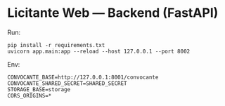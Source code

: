 # Licitante Web — Backend (FastAPI)
Run:
```
pip install -r requirements.txt
uvicorn app.main:app --reload --host 127.0.0.1 --port 8002
```
Env:
```
CONVOCANTE_BASE=http://127.0.0.1:8001/convocante
CONVOCANTE_SHARED_SECRET=SHARED_SECRET
STORAGE_BASE=storage
CORS_ORIGINS=*
```